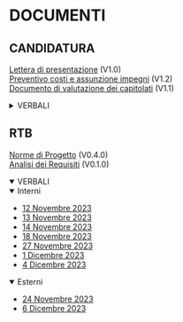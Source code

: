 <h1>DOCUMENTI</h1>

<h2>CANDIDATURA</h2>

[Lettera di presentazione](documenti/CANDIDATURA/lettera_presentazione_v1.0.pdf) (V1.0)<br>
[Preventivo costi e assunzione impegni](documenti/CANDIDATURA/documento_impegni_v1.2.pdf) (V1.2) <br>
[Documento di valutazione dei capitolati](documenti/CANDIDATURA/valutazione_capitolati_v1.1.pdf) (V1.1) <br>

<details>
  <summary>VERBALI</summary>

  <details>
    <summary>Interni</summary>

  - [26 Ottobre 2023](documenti/CANDIDATURA/verbali/verbali_interni/verbale_26_10.pdf)
  - [27 Ottobre 2023](documenti/CANDIDATURA/verbali/verbali_interni/verbale_27_10.pdf)
  - [29 Ottobre 2023](documenti/CANDIDATURA/verbali/verbali_interni/verbale_29_10.pdf)
  - [30 Ottobre 2023](documenti/CANDIDATURA/verbali/verbali_interni/verbale_30_10.pdf)
  - [06 Novembre 2023](documenti/CANDIDATURA/verbali/verbali_interni/verbale_06_11.pdf)
  - [07 Novembre 2023](documenti/CANDIDATURA/verbali/verbali_interni/verbale_07_11.pdf)
  </details>

  <details>
    <summary>Esterni</summary>

  - [27 Ottobre 2023](documenti/CANDIDATURA/verbali/verbali_esterni/verbale_27_10.pdf)
  </details>
</details>

<h2>RTB</h2>

[Norme di Progetto](documenti/RTB/norme_progetto_v0.4.0.pdf) (V0.4.0) <br>
[Analisi dei Requisiti](documenti/RTB/analisi_requisiti_v0.1.0.pdf) (V0.1.0) <br>

<details open>
  <summary>VERBALI</summary>

  <details open>
    <summary>Interni</summary>

  - [12 Novembre 2023](documenti/RTB/verbali/verbali_interni/verbale_12_11.pdf)
  - [13 Novembre 2023](documenti/RTB/verbali/verbali_interni/verbale_13_11.pdf)
  - [14 Novembre 2023](documenti/RTB/verbali/verbali_interni/verbale_14_11.pdf)
  - [18 Novembre 2023](documenti/RTB/verbali/verbali_interni/verbale_18_11.pdf)
  - [27 Novembre 2023](documenti/RTB/verbali/verbali_interni/verbale_27_11.pdf)
  - [1 Dicembre 2023](documenti/RTB/verbali/verbali_interni/verbale_01_12.pdf)
  - [4 Dicembre 2023](documenti/RTB/verbali/verbali_interni/verbale_4_12.pdf)
  </details>

  <details open>
    <summary>Esterni</summary>
    
  - [24 Novembre 2023](documenti/RTB/verbali/verbali_esterni/verbale_24_11.pdf)
  - [6 Dicembre 2023](documenti/RTB/verbali/verbali_esterni/verbale_06_12.pdf)
  </details>
</details>
